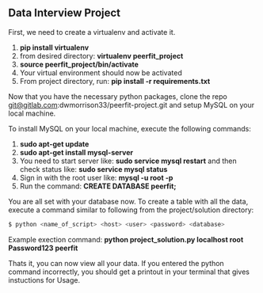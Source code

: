 ## Data Interview Project

First, we need to create a virtualenv and activate it.

1. **pip install virtualenv**
2. from desired directory: **virtualenv peerfit_project**
3. **source peerfit_project/bin/activate**
4. Your virtual environment should now be activated
5. From project directory, run: **pip install -r requirements.txt**

Now that you have the necessary python packages, clone the repo git@gitlab.com:dwmorrison33/peerfit-project.git and setup MySQL on your local machine.

To install MySQL on your local machine, execute the following commands:
1. **sudo apt-get update**
2. **sudo apt-get install mysql-server**
3. You need to start server like: **sudo service mysql restart** and then check status like: **sudo service mysql status**
4. Sign in with the root user like:
	**mysql -u root -p**
5. Run the command: **CREATE DATABASE peerfit;**

You are all set with your database now. To create a table with all the data, execute a command similar to following from the project/solution directory:

```sh
$ python <name_of_script> <host> <user> <password> <database>
```

Example exection command:  **python project_solution.py localhost root Password123 peerfit**

Thats it, you can now view all your data. If you entered the python command incorrectly, you should get a printout in your terminal that gives instuctions for Usage.